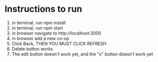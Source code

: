 # Instructions to run

1. in terminal, run npm install
2. in terminal, run npm start
3. in browser navigate to http://localhost:3000
4. in browser add a new co-op
5. Click Back, THEN YOU MUST CLICK REFRESH
6. Delete button works
7. The edit button doesn't work yet, and the "x" button doesn't work yet
